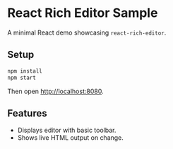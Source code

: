 # React Rich Editor Sample

A minimal React demo showcasing `react-rich-editor`.

## Setup

```bash
npm install
npm start
```

Then open [http://localhost:8080](http://localhost:8080).

## Features

- Displays editor with basic toolbar.
- Shows live HTML output on change.
